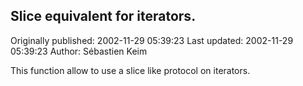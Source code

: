 ## Slice equivalent for iterators. 
Originally published: 2002-11-29 05:39:23 
Last updated: 2002-11-29 05:39:23 
Author: Sébastien Keim 
 
This function allow to use a slice like protocol on iterators.